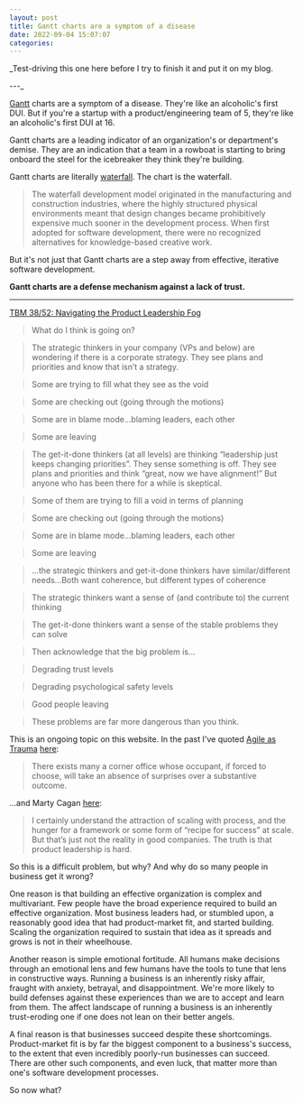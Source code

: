 ```yaml
---
layout: post
title: Gantt charts are a symptom of a disease
date: 2022-09-04 15:07:07
categories:
---
```


_Test-driving this one here before I try to finish it and put it on my blog.

---_

[Gantt](https://en.wikipedia.org/wiki/Henry_Gantt) charts are a symptom of a disease. They're like an alcoholic's first DUI. But if you're a startup with a product/engineering team of 5, they're like an alcoholic's first DUI at 16.

Gantt charts are a leading indicator of an organization's or department's demise. They are an indication that a team in a rowboat is starting to bring onboard the steel for the icebreaker they think they're building.

Gantt charts are literally [waterfall](https://en.wikipedia.org/wiki/Waterfall_model). The chart is the waterfall.

> The waterfall development model originated in the manufacturing and construction industries, where the highly structured physical environments meant that design changes became prohibitively expensive much sooner in the development process. When first adopted for software development, there were no recognized alternatives for knowledge-based creative work.

But it's not just that Gantt charts are a step away from effective, iterative software development.

**Gantt charts are a defense mechanism against a lack of trust.**

---

[TBM 38/52: Navigating the Product Leadership Fog](https://cutlefish.substack.com/p/tbm-3852-navigating-the-product-leadership)

> What do I think is going on?

>

> The strategic thinkers in your company (VPs and below) are wondering if there is a corporate strategy. They see plans and priorities and know that isn’t a strategy.

>

> Some are trying to fill what they see as the void

> Some are checking out (going through the motions)

> Some are in blame mode...blaming leaders, each other

> Some are leaving

>

> The get-it-done thinkers (at all levels) are thinking “leadership just keeps changing priorities”. They sense something is off. They see plans and priorities and think “great, now we have alignment!” But anyone who has been there for a while is skeptical.

>

> Some of them are trying to fill a void in terms of planning

> Some are checking out (going through the motions)

> Some are in blame mode...blaming leaders, each other

> Some are leaving

>

> ...the strategic thinkers and get-it-done thinkers have similar/different needs...Both want coherence, but different types of coherence

>

> The strategic thinkers want a sense of (and contribute to) the current thinking

> The get-it-done thinkers want a sense of the stable problems they can solve

>

> Then acknowledge that the big problem is...

>

> Degrading trust levels

> Degrading psychological safety levels

> Good people leaving

>

> These problems are far more dangerous than you think.

This is an ongoing topic on this website. In the past I've quoted [Agile as Trauma](https://doriantaylor.com/agile-as-trauma) [here](https://www.daniel.industries/2020/02/15/agile-and-hiring/):

> There exists many a corner office whose occupant, if forced to choose, will take an absence of surprises over a substantive outcome.

...and Marty Cagan [here](https://www.daniel.industries/2021/10/28/process-people/):

> I certainly understand the attraction of scaling with process, and the hunger for a framework or some form of “recipe for success” at scale. But that’s just not the reality in good companies. The truth is that product leadership is hard.

So this is a difficult problem, but why? And why do so many people in business get it wrong?

One reason is that building an effective organization is complex and multivariant. Few people have the broad experience required to build an effective organization. Most business leaders had, or stumbled upon, a reasonably good idea that had product-market fit, and started building. Scaling the organization required to sustain that idea as it spreads and grows is not in their wheelhouse.

Another reason is simple emotional fortitude. All humans make decisions through an emotional lens and few humans have the tools to tune that lens in constructive ways. Running a business is an inherently risky affair, fraught with anxiety, betrayal, and disappointment. We're more likely to build defenses against these experiences than we are to accept and learn from them. The affect landscape of running a business is an inherently trust-eroding one if one does not lean on their better angels.

A final reason is that businesses succeed despite these shortcomings. Product-market fit is by far the biggest component to a business's success, to the extent that even incredibly poorly-run businesses can succeed. There are other such components, and even luck, that matter more than one's software development processes.

So now what?

